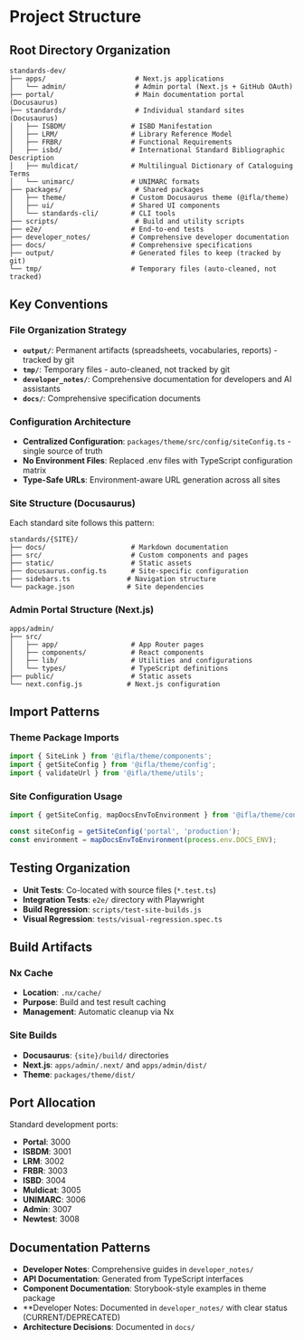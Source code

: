 # Project Structure

## Root Directory Organization

```
standards-dev/
├── apps/                      # Next.js applications
│   └── admin/                 # Admin portal (Next.js + GitHub OAuth)
├── portal/                    # Main documentation portal (Docusaurus)
├── standards/                 # Individual standard sites (Docusaurus)
│   ├── ISBDM/                # ISBD Manifestation
│   ├── LRM/                  # Library Reference Model
│   ├── FRBR/                 # Functional Requirements
│   ├── isbd/                 # International Standard Bibliographic Description
│   ├── muldicat/             # Multilingual Dictionary of Cataloguing Terms
│   └── unimarc/              # UNIMARC formats
├── packages/                  # Shared packages
│   ├── theme/                # Custom Docusaurus theme (@ifla/theme)
│   ├── ui/                   # Shared UI components
│   └── standards-cli/        # CLI tools
├── scripts/                   # Build and utility scripts
├── e2e/                      # End-to-end tests
├── developer_notes/          # Comprehensive developer documentation
├── docs/                     # Comprehensive specifications
├── output/                   # Generated files to keep (tracked by git)
└── tmp/                      # Temporary files (auto-cleaned, not tracked)
```

## Key Conventions

### File Organization Strategy

- **`output/`**: Permanent artifacts (spreadsheets, vocabularies, reports) - tracked by git
- **`tmp/`**: Temporary files - auto-cleaned, not tracked by git
- **`developer_notes/`**: Comprehensive documentation for developers and AI assistants
- **`docs/`**: Comprehensive specification documents

### Configuration Architecture

- **Centralized Configuration**: `packages/theme/src/config/siteConfig.ts` - single source of truth
- **No Environment Files**: Replaced .env files with TypeScript configuration matrix
- **Type-Safe URLs**: Environment-aware URL generation across all sites

### Site Structure (Docusaurus)

Each standard site follows this pattern:
```
standards/{SITE}/
├── docs/                     # Markdown documentation
├── src/                      # Custom components and pages
├── static/                   # Static assets
├── docusaurus.config.ts      # Site-specific configuration
├── sidebars.ts              # Navigation structure
└── package.json             # Site dependencies
```

### Admin Portal Structure (Next.js)

```
apps/admin/
├── src/
│   ├── app/                  # App Router pages
│   ├── components/           # React components
│   ├── lib/                  # Utilities and configurations
│   └── types/                # TypeScript definitions
├── public/                   # Static assets
└── next.config.js           # Next.js configuration
```

## Import Patterns

### Theme Package Imports
```typescript
import { SiteLink } from '@ifla/theme/components';
import { getSiteConfig } from '@ifla/theme/config';
import { validateUrl } from '@ifla/theme/utils';
```

### Site Configuration Usage
```typescript
import { getSiteConfig, mapDocsEnvToEnvironment } from '@ifla/theme/config';

const siteConfig = getSiteConfig('portal', 'production');
const environment = mapDocsEnvToEnvironment(process.env.DOCS_ENV);
```

## Testing Organization

- **Unit Tests**: Co-located with source files (`*.test.ts`)
- **Integration Tests**: `e2e/` directory with Playwright
- **Build Regression**: `scripts/test-site-builds.js`
- **Visual Regression**: `tests/visual-regression.spec.ts`

## Build Artifacts

### Nx Cache
- **Location**: `.nx/cache/`
- **Purpose**: Build and test result caching
- **Management**: Automatic cleanup via Nx

### Site Builds
- **Docusaurus**: `{site}/build/` directories
- **Next.js**: `apps/admin/.next/` and `apps/admin/dist/`
- **Theme**: `packages/theme/dist/`

## Port Allocation

Standard development ports:
- **Portal**: 3000
- **ISBDM**: 3001
- **LRM**: 3002
- **FRBR**: 3003
- **ISBD**: 3004
- **Muldicat**: 3005
- **UNIMARC**: 3006
- **Admin**: 3007
- **Newtest**: 3008

## Documentation Patterns

- **Developer Notes**: Comprehensive guides in `developer_notes/`
- **API Documentation**: Generated from TypeScript interfaces
- **Component Documentation**: Storybook-style examples in theme package
- **Developer Notes: Documented in `developer_notes/` with clear status (CURRENT/DEPRECATED)
- **Architecture Decisions**: Documented in `docs/` 
